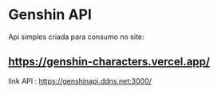 # Genshin API

Api simples criada para consumo no site:

https://genshin-characters.vercel.app/
-
link API : https://genshinapi.ddns.net:3000/
